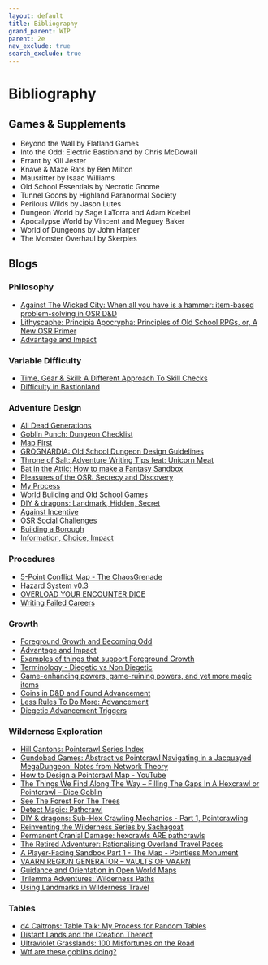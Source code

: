 ```yaml
---
layout: default
title: Bibliography
grand_parent: WIP
parent: 2e 
nav_exclude: true
search_exclude: true
---
```


# Bibliography

## Games & Supplements

- Beyond the Wall by Flatland Games
- Into the Odd: Electric Bastionland by Chris McDowall
- Errant by Kill Jester
- Knave & Maze Rats by Ben Milton
- Mausritter by Isaac Williams
- Old School Essentials by Necrotic Gnome
- Tunnel Goons by Highland Paranormal Society
- Perilous Wilds by Jason Lutes
- Dungeon World by Sage LaTorra and Adam Koebel
- Apocalypse World by Vincent and Meguey Baker
- World of Dungeons by John Harper
- The Monster Overhaul by Skerples

## Blogs

### Philosophy

- [Against The Wicked City: When all you have is a hammer: item-based problem-solving in OSR D&D](http://udan-adan.blogspot.com/2018/02/when-all-you-have-is-hammer-item-based.html)
- [Lithyscaphe: Principia Apocrypha: Principles of Old School RPGs, or, A New OSR Primer](https://lithyscaphe.blogspot.com/p/principia-apocrypha.html)
- [Advantage and Impact](https://dreamingdragonslayer.wordpress.com/2020/03/28/advantage-and-impact/)

### Variable Difficulty

- [Time, Gear & Skill: A Different Approach To Skill Checks](https://dicegoblin.blog/time-gear-skill-a-different-approach-to-skill-checks/?amp=1)
- [Difficulty in Bastionland](https://www.bastionland.com/2020/03/difficulty-in-bastionland.html)

### Adventure Design

- [All Dead Generations](https://alldeadgenerations.blogspot.com/)
- [Goblin Punch: Dungeon Checklist](http://goblinpunch.blogspot.com/2016/01/dungeon-checklist.html?m=1)
- [Map First](https://lukegearing.blot.im/techniques-to-write-adventures#map-first)
- [GROGNARDIA: Old School Dungeon Design Guidelines](https://grognardia.blogspot.com/2009/02/old-school-dungeon-design-guidelines.html)
- [Throne of Salt: Adventure Writing Tips feat: Unicorn Meat](http://throneofsalt.blogspot.com/2022/02/adventure-writing-tips.html)
- [Bat in the Attic: How to make a Fantasy Sandbox](https://batintheattic.blogspot.com/2009/08/how-to-make-fantasy-sandbox.html)
- [Pleasures of the OSR: Secrecy and Discovery](https://maziriansgarden.blogspot.com/2019/04/pleasures-of-osr-secrecy-and-discovery.html)
- [My Process](https://maziriansgarden.blogspot.com/2022/10/my-process.html)
- [World Building and Old School Games](https://maziriansgarden.blogspot.com/2017/12/world-building-and-old-school-games.html)
- [DIY & dragons: Landmark, Hidden, Secret](https://diyanddragons.blogspot.com/2019/10/landmark-hidden-secret.html)
- [Against Incentive](https://lukegearing.blot.im/against-incentive)
- [OSR Social Challenges](https://slightadjustments.blogspot.com/2020/04/osr-social-challenges.html)
- [Building a Borough](https://www.youtube.com/watch?v=Dzxc8wQ57uI)
- [Information, Choice, Impact](https://www.bastionland.com/2018/09/the-ici-doctrine-information-choice.html)

### Procedures

- [5-Point Conflict Map - The ChaosGrenade](https://chaosgrenade.com/5-point-conflict-map)
- [Hazard System v0.3](https://www.necropraxis.com/2017/11/22/hazard-system-v0-3/)
- [OVERLOAD YOUR ENCOUNTER DICE](https://meanderingbanter.blogspot.com/2018/10/OVERLOAD-YOUR-ENCOUNTER-DICE.html)
- [Writing Failed Careers](https://www.youtube.com/watch?v=jS51XkA9-_k)

### Growth

- [Foreground Growth and Becoming Odd](https://www.bastionland.com/2016/05/foreground-growth-and-becoming-odd.html)
- [Advantage and Impact](https://dreamingdragonslayer.wordpress.com/2020/03/28/advantage-and-impact/)
- [Examples of things that support Foreground Growth](https://mhuthulan.mediumquality.uk/2021/11/28/examples-of-things-that-cause-foreground-growth/)
- [Terminology - Diegetic vs Non Diegetic](https://cavegirlgames.blogspot.com/2019/09/terminology-diegetic-vs-non-diegetic.html)
- [Game-enhancing powers, game-ruining powers, and yet more magic items](https://udan-adan.blogspot.com/2021/10/game-enhancing-powers-game-ruining.html)
- [Coins in D&D and Found Advancement](https://lichvanwinkle.blogspot.com/2021/11/coins-in-d-and-found-advancement.html)
- [Less Rules To Do More: Advancement](https://aboleth-overlords.com/2020/09/19/less-rules-to-do-more-advancement/)
- [Diegetic Advancement Triggers](https://dreamingdragonslayer.wordpress.com/2020/06/13/diegetic-advancement-triggers/)

### Wilderness Exploration

- [Hill Cantons: Pointcrawl Series Index](http://hillcantons.blogspot.com/2014/11/pointcrawl-series-index.html)
- [Gundobad Games: Abstract vs Pointcrawl Navigating in a Jacquayed MegaDungeon: Notes from Network Theory](https://gundobadgames.blogspot.com/2020/10/abstract-vs-pointcrawl-navigating-in.html)
- [How to Design a Pointcrawl Map - YouTube](https://www.youtube.com/watch?v=4Yi0EnZATng)
- [The Things We Find Along The Way – Filling The Gaps In A Hexcrawl or Pointcrawl – Dice Goblin](https://dicegoblin.blog/the-things-we-find-along-the-way-filling-the-gaps-in-a-hexcrawl-or-pointcrawl/#disposition)
- [See The Forest For The Trees](https://blog.d4caltrops.com/2019/04/see-forest-for-trees.html)
- [Detect Magic: Pathcrawl](http://detectmagic.blogspot.com/2014/04/pathcrawl.html)
- [DIY & dragons: Sub-Hex Crawling Mechanics - Part 1, Pointcrawling](https://diyanddragons.blogspot.com/2018/02/sub-hex-crawling-mechanics-part-1.html)
- [Reinventing the Wilderness Series by Sachagoat](https://sachagoat.blot.im/re-inventing-the-wilderness-part-1-introduction)
- [Permanent Cranial Damage: hexcrawls ARE pathcrawls](https://permacrandam.blogspot.com/2022/09/hexcrawls-are-pathcrawls.html)
- [The Retired Adventurer: Rationalising Overland Travel Paces](https://retiredadventurer.blogspot.com/2019/07/rationalising-overland-travel-paces.html)
- [A Player-Facing Sandbox Part 1 - The Map - Pointless Monument](https://pointlessmonument.blot.im/a-player-facing-sandbox-part-1-the-map)
- [VAARN REGION GENERATOR – VAULTS OF VAARN](https://vaultsofvaarn.com/2021/04/20/vaarn-region-generator/)
- [Guidance and Orientation in Open World Maps](https://iuliu-cosmin-oniscu.medium.com/guidance-and-orientation-in-open-world-maps-c7ff78a12a05)
- [Trilemma Adventures: Wilderness Paths](https://blog.trilemma.com/2021/08/wilderness-paths.html)
- [Using Landmarks in Wilderness Travel](https://maziriansgarden.blogspot.com/2021/08/using-landmarks-in-wilderness-travel.html)

### Tables

- [d4 Caltrops: Table Talk: My Process for Random Tables](https://blog.d4caltrops.com/2022/05/table-talk-my-process-for-random-tables.html)
- [Distant Lands and the Creation Thereof](https://crateredland.blogspot.com/2019/06/distant-lands-and-creation-thereof.html)
- [Ultraviolet Grasslands: 100 Misfortunes on the Road](https://wizardthieffighter.blogspot.com/2018/02/ultraviolet-grasslands-100-misfortunes.html)
- [Wtf are these goblins doing?](https://goblinpunch.blogspot.com/2013/05/wtf-are-those-goblins-doing.html)
